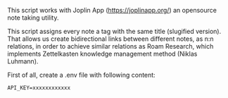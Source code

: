 This script works with Joplin App (https://joplinapp.org/) an opensource note taking utility.

This script assigns every note a tag with the same title (slugified version).
That allows us create bidirectional links between different notes, as n:n relations, in order to achieve similar relations as Roam Research, which implements Zettelkasten knowledge management method (Niklas Luhmann).

First of all, create a .env file with following content:

```
API_KEY=xxxxxxxxxxxx
```